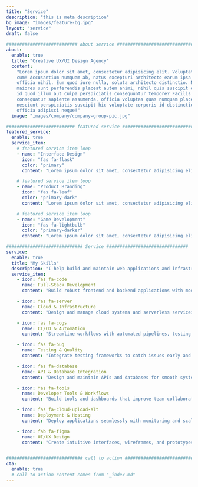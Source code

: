 ```yaml
---
title: "Service"
description: "this is meta description"
bg_image: "images/feature-bg.jpg"
layout: "service"
draft: false

########################### about service #############################
about:
  enable: true
  title: "Creative UX/UI Design Agency"
  content:
    "Lorem ipsum dolor sit amet, consectetur adipisicing elit. Voluptate soluta corporis odit, optio
    cum! Accusantium numquam ab, natus excepturi architecto earum ipsa aliquam, illum, omnis rerum, eveniet
    officia nihil. Eum quod iure nulla, soluta architecto distinctio. Nesciunt odio ullam expedita, neque fugit
    maiores sunt perferendis placeat autem animi, nihil quis suscipit quibusdam ut reiciendis doloribus natus nemo
    id quod illum aut culpa perspiciatis consequuntur tempore? Facilis nam vitae iure quisquam eius harum
    consequatur sapiente assumenda, officia voluptas quas numquam placeat, alias molestias nisi laudantium
    nesciunt perspiciatis suscipit hic voluptate corporis id distinctio earum. Dolor reprehenderit fuga dolore
    officia adipisci neque!"
  image: "images/company/company-group-pic.jpg"

########################## featured service ############################
featured_service:
  enable: true
  service_item:
    # featured service item loop
    - name: "Interface Design"
      icon: "fas fa-flask"
      color: "primary"
      content: "Lorem ipsum dolor sit amet, consectetur adipisicing elit. Saepe enim impedit repudiandae omnis est temporibus."

    # featured service item loop
    - name: "Product Branding"
      icon: "fas fa-leaf"
      color: "primary-dark"
      content: "Lorem ipsum dolor sit amet, consectetur adipisicing elit. Saepe enim impedit repudiandae omnis est temporibus."

    # featured service item loop
    - name: "Game Development"
      icon: "fas fa-lightbulb"
      color: "primary-darker"
      content: "Lorem ipsum dolor sit amet, consectetur adipisicing elit. Saepe enim impedit repudiandae omnis est temporibus."

############################# Service ###############################
service:
  enable: true
  title: "My Skills"
  description: "I help build and maintain web applications and infrastructure that are scalable, reliable, and efficient."
  service_item:
    - icon: fas fa-code
      name: Full-Stack Development
      content: "Build robust frontend and backend applications with modern frameworks."

    - icon: fas fa-server
      name: Cloud & Infrastructure
      content: "Design and manage cloud systems and serverless services for reliability."

    - icon: fas fa-cogs
      name: CI/CD & Automation
      content: "Streamline workflows with automated pipelines, testing, and deployments."

    - icon: fas fa-bug
      name: Testing & Quality
      content: "Integrate testing frameworks to catch issues early and ensure stability."

    - icon: fas fa-database
      name: API & Database Integration
      content: "Design and maintain APIs and databases for smooth system connections."

    - icon: fas fa-tools
      name: Developer Tools & Workflows
      content: "Build tools and dashboards that improve team collaboration and insight."

    - icon: fas fa-cloud-upload-alt
      name: Deployment & Hosting
      content: "Deploy applications seamlessly with monitoring and scalable setups."

    - icon: fab fa-figma
      name: UI/UX Design
      content: "Create intuitive interfaces, wireframes, and prototypes."


############################# call to action #################################
cta:
  enable: true
  # call to action content comes from "_index.md"
---
```

